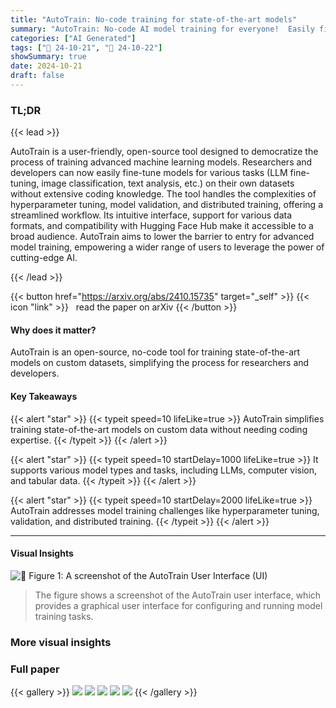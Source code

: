 ```yaml
---
title: "AutoTrain: No-code training for state-of-the-art models"
summary: "AutoTrain: No-code AI model training for everyone!  Easily fine-tune cutting-edge models on your data without coding."
categories: ["AI Generated"]
tags: ["🔖 24-10-21", "🤗 24-10-22"]
showSummary: true
date: 2024-10-21
draft: false
---
```


### TL;DR


{{< lead >}}

AutoTrain is a user-friendly, open-source tool designed to democratize the process of training advanced machine learning models.  Researchers and developers can now easily fine-tune models for various tasks (LLM fine-tuning, image classification, text analysis, etc.) on their own datasets without extensive coding knowledge.  The tool handles the complexities of hyperparameter tuning, model validation, and distributed training, offering a streamlined workflow.  Its intuitive interface, support for various data formats, and compatibility with Hugging Face Hub make it accessible to a broad audience. AutoTrain aims to lower the barrier to entry for advanced model training, empowering a wider range of users to leverage the power of cutting-edge AI.

{{< /lead >}}


{{< button href="https://arxiv.org/abs/2410.15735" target="_self" >}}
{{< icon "link" >}} &nbsp; read the paper on arXiv
{{< /button >}}

#### Why does it matter?
AutoTrain is an open-source, no-code tool for training state-of-the-art models on custom datasets, simplifying the process for researchers and developers.
#### Key Takeaways

{{< alert "star" >}}
{{< typeit speed=10 lifeLike=true >}} AutoTrain simplifies training state-of-the-art models on custom data without needing coding expertise. {{< /typeit >}}
{{< /alert >}}

{{< alert "star" >}}
{{< typeit speed=10 startDelay=1000 lifeLike=true >}} It supports various model types and tasks, including LLMs, computer vision, and tabular data. {{< /typeit >}}
{{< /alert >}}

{{< alert "star" >}}
{{< typeit speed=10 startDelay=2000 lifeLike=true >}} AutoTrain addresses model training challenges like hyperparameter tuning, validation, and distributed training. {{< /typeit >}}
{{< /alert >}}

------
#### Visual Insights



![](figures/figures_2_0.png "🔼 Figure 1: A screenshot of the AutoTrain User Interface (UI)")

> The figure shows a screenshot of the AutoTrain user interface, which provides a graphical user interface for configuring and running model training tasks.







### More visual insights




### Full paper

{{< gallery >}}
<img src="paper_images/1.png" class="grid-w50 md:grid-w33 xl:grid-w25" />
<img src="paper_images/2.png" class="grid-w50 md:grid-w33 xl:grid-w25" />
<img src="paper_images/3.png" class="grid-w50 md:grid-w33 xl:grid-w25" />
<img src="paper_images/4.png" class="grid-w50 md:grid-w33 xl:grid-w25" />
<img src="paper_images/5.png" class="grid-w50 md:grid-w33 xl:grid-w25" />
{{< /gallery >}}